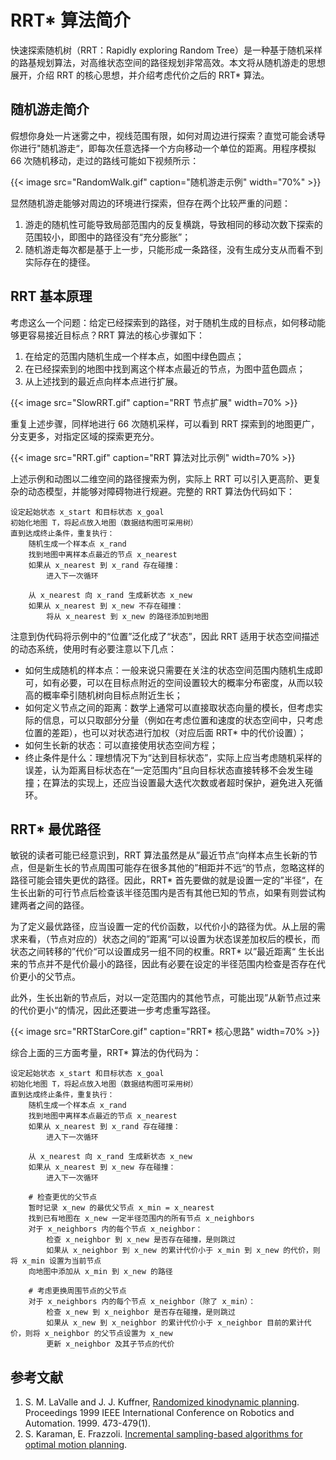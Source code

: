 # RRT* 算法简介


快速探索随机树（RRT：Rapidly exploring Random Tree）是一种基于随机采样的路基规划算法，对高维状态空间的路径规划非常高效。本文将从随机游走的思想展开，介绍 RRT 的核心思想，并介绍考虑代价之后的 RRT* 算法。

<!--more-->

## 随机游走简介

假想你身处一片迷雾之中，视线范围有限，如何对周边进行探索？直觉可能会诱导你进行"随机游走“，即每次任意选择一个方向移动一个单位的距离。用程序模拟 66 次随机移动，走过的路线可能如下视频所示：

{{< image src="RandomWalk.gif" caption="随机游走示例" width="70%" >}}

显然随机游走能够对周边的环境进行探索，但存在两个比较严重的问题：

1. 游走的随机性可能导致局部范围内的反复横跳，导致相同的移动次数下探索的范围较小，即图中的路径没有“充分膨胀”；
2. 随机游走每次都是基于上一步，只能形成一条路径，没有生成分支从而看不到实际存在的捷径。

## RRT 基本原理

考虑这么一个问题：给定已经探索到的路径，对于随机生成的目标点，如何移动能够更容易接近目标点？RRT 算法的核心步骤如下：

1. 在给定的范围内随机生成一个样本点，如图中绿色圆点；
2. 在已经探索到的地图中找到离这个样本点最近的节点，为图中蓝色圆点；
3. 从上述找到的最近点向样本点进行扩展。

{{< image src="SlowRRT.gif" caption="RRT 节点扩展" width=70% >}}

重复上述步骤，同样地进行 66 次随机采样，可以看到 RRT 探索到的地图更广，分支更多，对指定区域的探索更充分。

{{< image src="RRT.gif" caption="RRT 算法对比示例" width=70% >}}

上述示例和动图以二维空间的路径搜索为例，实际上 RRT 可以引入更高阶、更复杂的动态模型，并能够对障碍物进行规避。完整的 RRT 算法伪代码如下：

```伪代码
设定起始状态 x_start 和目标状态 x_goal
初始化地图 T，将起点放入地图（数据结构图可采用树）
直到达成终止条件，重复执行：
    随机生成一个样本点 x_rand
    找到地图中离样本点最近的节点 x_nearest
    如果从 x_nearest 到 x_rand 存在碰撞：
        进入下一次循环

    从 x_nearest 向 x_rand 生成新状态 x_new
    如果从 x_nearest 到 x_new 不存在碰撞：
        将从 x_nearest 到 x_new 的路径添加到地图
```

注意到伪代码将示例中的“位置”泛化成了“状态”，因此 RRT 适用于状态空间描述的动态系统，使用时有必要注意以下几点：

- 如何生成随机的样本点：一般来说只需要在关注的状态空间范围内随机生成即可，如有必要，可以在目标点附近的空间设置较大的概率分布密度，从而以较高的概率牵引随机树向目标点附近生长；
- 如何定义节点之间的距离：数学上通常可以直接取状态向量的模长，但考虑实际的信息，可以只取部分分量（例如在考虑位置和速度的状态空间中，只考虑位置的差距），也可以对状态进行加权（对应后面 RRT* 中的代价设置）；
- 如何生长新的状态：可以直接使用状态空间方程；
- 终止条件是什么：理想情况下为“达到目标状态”，实际上应当考虑随机采样的误差，认为距离目标状态在“一定范围内“且向目标状态直接转移不会发生碰撞；在算法的实现上，还应当设置最大迭代次数或者超时保护，避免进入死循环。

## RRT* 最优路径

敏锐的读者可能已经意识到，RRT 算法虽然是从”最近节点“向样本点生长新的节点，但是新生长的节点周围可能存在很多其他的”相距并不远“的节点，忽略这样的路径可能会错失更优的路径。因此，RRT* 首先要做的就是设置一定的”半径“，在生长出新的可行节点后检查该半径范围内是否有其他已知的节点，如果有则尝试构建两者之间的路径。

为了定义最优路径，应当设置一定的代价函数，以代价小的路径为优。从上层的需求来看，（节点对应的）状态之间的”距离“可以设置为状态误差加权后的模长，而状态之间转移的”代价“可以设置成另一组不同的权重。RRT* 以”最近距离“ 生长出来的节点并不是代价最小的路径，因此有必要在设定的半径范围内检查是否存在代价更小的父节点。

此外，生长出新的节点后，对以一定范围内的其他节点，可能出现”从新节点过来的代价更小“的情况，因此还要进一步考虑重写路径。

{{< image src="RRTStarCore.gif" caption="RRT* 核心思路" width=70% >}}

综合上面的三方面考量，RRT* 算法的伪代码为：

```伪代码
设定起始状态 x_start 和目标状态 x_goal
初始化地图 T，将起点放入地图（数据结构图可采用树）
直到达成终止条件，重复执行：
    随机生成一个样本点 x_rand
    找到地图中离样本点最近的节点 x_nearest
    如果从 x_nearest 到 x_rand 存在碰撞：
        进入下一次循环

    从 x_nearest 向 x_rand 生成新状态 x_new
    如果从 x_nearest 到 x_new 存在碰撞：
        进入下一次循环

    # 检查更优的父节点
    暂时记录 x_new 的最优父节点 x_min = x_nearest
    找到已有地图在 x_new 一定半径范围内的所有节点 x_neighbors
    对于 x_neighbors 内的每个节点 x_neighbor：
        检查 x_neighbor 到 x_new 是否存在碰撞，是则跳过
        如果从 x_neighbor 到 x_new 的累计代价小于 x_min 到 x_new 的代价，则将 x_min 设置为当前节点
    向地图中添加从 x_min 到 x_new 的路径

    # 考虑更换周围节点的父节点
    对于 x_neighbors 内的每个节点 x_neighbor（除了 x_min）：
        检查 x_new 到 x_neighbor 是否存在碰撞，是则跳过
        如果从 x_new 到 x_neighbor 的累计代价小于 x_neighbor 目前的累计代价，则将 x_neighbor 的父节点设置为 x_new
        更新 x_neighbor 及其子节点的代价
```

## 参考文献

1. S. M. LaValle and J. J. Kuffner, [Randomized kinodynamic planning](https://ieeexplore.ieee.org/document/770022). Proceedings 1999 IEEE International Conference on Robotics and Automation. 1999. 473-479(1).
2. S. Karaman, E. Frazzoli. [Incremental sampling-based algorithms for optimal motion planning](https://www.roboticsproceedings.org/rss06/p34.pdf).

